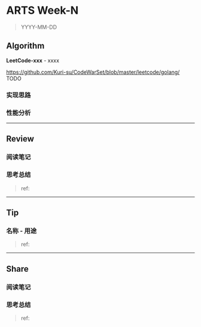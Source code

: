 # ARTS Week-N

> YYYY-MM-DD

## Algorithm

**LeetCode-xxx** - xxxx

https://github.com/Kuri-su/CodeWarSet/blob/master/leetcode/golang/ TODO

### 实现思路

### 性能分析

----

## Review

### 阅读笔记

### 思考总结

> ref:
>
> []()

----

## Tip

### 名称 - 用途


> ref:
>
> []()

----

## Share

### 阅读笔记

### 思考总结

> ref:
>
> []()
